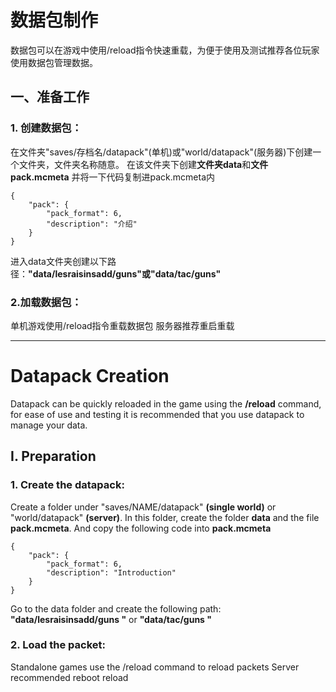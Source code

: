 # 数据包制作
数据包可以在游戏中使用/reload指令快速重载，为便于使用及测试推荐各位玩家使用数据包管理数据。
## 一、准备工作
### 1. 创建数据包：
在文件夹"saves/存档名/datapack"(单机)或"world/datapack"(服务器)下创建一个文件夹，文件夹名称随意。
在该文件夹下创建**文件夹data**和**文件pack.mcmeta**
并将一下代码复制进pack.mcmeta内
```
{
    "pack": {
        "pack_format": 6,
        "description": "介绍"
    }
}
```
进入data文件夹创建以下路径：**"data/lesraisinsadd/guns"**或**"data/tac/guns"**

### 2.加载数据包：
单机游戏使用/reload指令重载数据包
服务器推荐重启重载

---
# Datapack Creation
Datapack can be quickly reloaded in the game using the **/reload** command, for ease of use and testing it is recommended that you use datapack to manage your data.
## I. Preparation
### 1. Create the datapack:
Create a folder under "saves/NAME/datapack" **(single world)** or "world/datapack" **(server)**.
In this folder, create the folder **data** and the file **pack.mcmeta**.
And copy the following code into **pack.mcmeta**
```
{
    "pack": {
        "pack_format": 6,
        "description": "Introduction"
    }
}
```
Go to the data folder and create the following path: **"data/lesraisinsadd/guns "** or **"data/tac/guns "**

### 2. Load the packet:
Standalone games use the /reload command to reload packets
Server recommended reboot reload